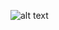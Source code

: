 ![alt text](https://github.com/lukeaparker/napkin-server/blob/master/thumbnails/napkin-thumbnail.png)
